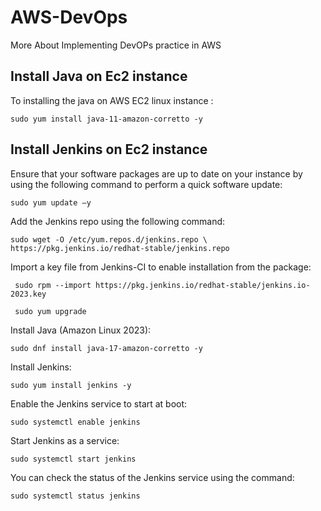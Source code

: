 # AWS-DevOps
More About Implementing DevOPs practice in AWS

## Install Java on Ec2 instance
To installing the java on AWS EC2 linux instance :

`sudo yum install java-11-amazon-corretto -y`

## Install Jenkins on Ec2 instance

Ensure that your software packages are up to date on your instance by using the following command to perform a quick software update:

`sudo yum update –y`

Add the Jenkins repo using the following command:

`sudo wget -O /etc/yum.repos.d/jenkins.repo \
    https://pkg.jenkins.io/redhat-stable/jenkins.repo`
    
Import a key file from Jenkins-CI to enable installation from the package:

` sudo rpm --import https://pkg.jenkins.io/redhat-stable/jenkins.io-2023.key`

` sudo yum upgrade`
 
Install Java (Amazon Linux 2023):

`sudo dnf install java-17-amazon-corretto -y`

Install Jenkins:

 `sudo yum install jenkins -y`
 
Enable the Jenkins service to start at boot:

`sudo systemctl enable jenkins`

Start Jenkins as a service:

`sudo systemctl start jenkins`

You can check the status of the Jenkins service using the command:

`sudo systemctl status jenkins`
